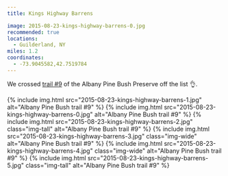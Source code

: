 ```yaml
---
title: Kings Highway Barrens

image: 2015-08-23-kings-highway-barrens-0.jpg
recommended: true
locations:
  - Guilderland, NY
miles: 1.2
coordinates:
  - -73.9045582,42.7519784
---
```


We crossed [trail #9](http://www.albanypinebush.org/recreation-center/trails-maps-and-conditions) of the Albany Pine Bush Preserve off the list :ok_hand:.

<div class="photos">
{% include img.html src="2015-08-23-kings-highway-barrens-1.jpg" alt="Albany Pine Bush trail #9" %}
{% include img.html src="2015-08-23-kings-highway-barrens-0.jpg" alt="Albany Pine Bush trail #9" %}
{% include img.html src="2015-08-23-kings-highway-barrens-2.jpg" class="img-tall" alt="Albany Pine Bush trail #9" %}
{% include img.html src="2015-08-23-kings-highway-barrens-3.jpg" class="img-wide" alt="Albany Pine Bush trail #9" %}
{% include img.html src="2015-08-23-kings-highway-barrens-4.jpg" class="img-wide" alt="Albany Pine Bush trail #9" %}
{% include img.html src="2015-08-23-kings-highway-barrens-5.jpg" class="img-tall" alt="Albany Pine Bush trail #9" %}
</div>
